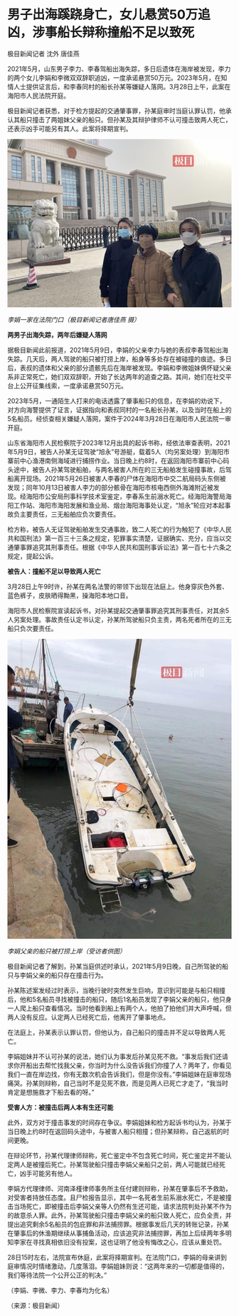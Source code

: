 # 男子出海蹊跷身亡，女儿悬赏50万追凶，涉事船长辩称撞船不足以致死

极目新闻记者 沈外 唐佳燕

2021年5月，山东男子李力、李春驾船出海失踪，多日后遗体在海岸被发现，李力的两个女儿李娟和李微双双辞职追凶，一度承诺悬赏50万元。2023年5月，在知情人士提供证言后，和李春同村的船长孙某等嫌疑人落网。3月28日上午，此案在海阳市人民法院开庭。

极目新闻记者获悉，对于检方提起的交通肇事罪，孙某庭审时当庭认罪认罚，他承认其船只撞击了两姐妹父亲的船只。但孙某及其辩护律师不认可撞击致两人死亡，还表示凶手可能另有其人。此案将择期宣判。

![6683aad09a5ea05259b3cba266962f93.jpg](https://raw.githubusercontent.com/qqhsx/qqnews_image/main/2024/03/28/男子出海蹊跷身亡，女儿悬赏50万追凶，涉事船长辩称撞船不足以致死/6683aad09a5ea05259b3cba266962f93.jpg)

 _李娟一家在法院门口（极目新闻记者唐佳燕 摄）_

**两男子出海失踪，两年后嫌疑人落网**

据极目新闻此前报道，2021年5月9日，李娟的父亲李力与她的表叔李春驾船出海失踪。几天后，两人驾驶的船只被打捞上岸，船身等多处存在被碰撞的痕迹。多日后，表叔的遗体和父亲的部分遗骸先后在海岸被发现。李娟和李微姐妹俩怀疑父亲系非正常死亡，她们双双辞职，开始了长达两年的追查之路。其间，她们在社交平台上公开征集线索，一度承诺悬赏50万元。

2023年5月，一通陌生人打来的电话透露了肇事船只的信息，在李娟的劝说下，对方向海警提供了证言，证据指向和表叔同村的一名船长孙某，以及当时在船上的5名船员。经侦查相关嫌疑人落网，案件于2024年3月28日在海阳市人民法院一审开庭。

山东省海阳市人民检察院于2023年12月出具的起诉书称，经依法审查表明，2021年5月9日，被告人孙某无证驾驶“旭永”号游艇，载着5人（均另案处理）到海阳市寨前中心渔港南侧海域进行捕捞作业。当日晚上约8时，在返回海阳市寨前中心码头途中，被告人孙某驾驶船舶，与两名被害人所在的三无船舶发生碰撞事故，后驾船离开现场。2021年5月26日被害人李春的尸体在海阳市中交二航局码头东侧被发现；同年10月13日被害人李力的部分骸骨在海阳市核电西侧外海滩附近被发现。经海阳市公安局刑事科学技术室鉴定，李春系生前溺水死亡。经海阳海警局海阳工作站、海阳市海阳发展和渔业局、烟台海阳海事处认定，“旭永”轮应对本起事故负主要责任，三无船舶应负次要责任。

检方称，被告人无证驾驶船舶发生交通事故，致二人死亡的行为触犯了《中华人民共和国刑法》第一百三十三条之规定，犯罪事实清楚，证据确实、充分，应当以交通肇事罪追究其刑事责任。根据《中华人民共和国刑事诉讼法》第一百七十六条之规定，提起公诉。

**被告人：撞船不足以导致两人死亡**

3月28日上午9时许，孙某在两名法警的带领下出现在法庭上。他身穿灰色外套、蓝色裤子，皮肤晒得黝黑，操海阳本地口音。

海阳市人民检察院宣读起诉书，对孙某提起交通肇事罪追究其刑事责任，对其余5人另案处理。事故责任认定书认定，孙某所驾驶船只负主责，两名死者所在的三无船只负次要责任。

![33b61a089e58cde85d2cf8d34120ec6b.jpg](https://raw.githubusercontent.com/qqhsx/qqnews_image/main/2024/03/28/男子出海蹊跷身亡，女儿悬赏50万追凶，涉事船长辩称撞船不足以致死/33b61a089e58cde85d2cf8d34120ec6b.jpg)

 _李娟父亲的船只被打捞上岸（受访者供图）_

极目新闻记者了解到，孙某当庭供述时承认，2021年5月9日晚，自己所驾驶的船只与李娟父亲的船只存在撞击行为。

孙某陈述案发经过时表示，当晚行驶时突然发生巨响，意识到可能是与船只相撞后，他和5名船员寻找被撞击的船只，随后1名船员发现了李娟父亲的船只，他只身一人爬上船只查看情况。当时他看到船上有两个人，他拍了拍他们并大声呼喊，但两人没有反应。认定两人已经死亡后，他离开了肇事地点。

在法庭上，孙某表示认罪认罚，但他认为，自己船只的撞击并不足以导致两人死亡。

李娟姐妹并不认可孙某的说法，她们认为事发后孙某见死不救。“事发后我们还请求你开船出去帮忙找我父亲，你当时为什么没告诉我们你撞了人？两年了，你看见我们一直在岸边找，你有无数次机会告诉我们，但是你没有。”李娟姐妹在庭审现场痛哭。孙某则辩称，自己当时不是见死不救，而是见两人已死亡才走了，“我当时肯定是想施救才下船去看的呀。”

**受害人方：被撞击后两人本有生还可能**

此外，双方对于撞击事发的时间存在争议。李娟姐妹和检方起诉书均认为，孙某于当日晚上约8时在返回码头途中，与被害人船只相撞；但孙某辩称，自己返航的时间更晚。

在辩论环节，孙某代理律师辩称，死亡鉴定中不包含死亡时间，死亡鉴定并不能认定两人是被撞后死亡。孙某驾驶船只撞击李娟父亲船只之前，两人可能就已经死亡，凶手可能另有他人。

李娟方代理律师、河南泽槿律师事务所主任付建则辩称，孙某在肇事后不予救助，对受害者持放任态度。且尸检报告显示，其中一名死者生前系溺水死亡，不是被撞击当场死亡，即被撞击后李娟父亲等人仍然有生还可能，请求法院判处孙某不作为的故意杀人罪。此外，孙某驾驶船只撞击李娟父亲的船只致人死亡，应负全责，并提出追究剩余5名船员的包庇罪和非法捕捞罪。根据事发后几天的转账记录，孙某在肇事后的休渔期继续从事捕鱼活动，应该追究非法捕捞罪，再加上后续两年多明知李家在寻找真相依旧没有投案，这也证明了他没有悔改之心，应该从重处罚。

28日15时左右，法院宣布休庭，此案将择期宣判。在法院门口，李娟的母亲讲到庭审情况时情绪激动，几度落泪。李娟姐妹则说：“这两年来的一切都是值得的，我们等待法院一个公开公正的判决。”

（李娟、李微、李力、李春均为化名）

（来源：极目新闻）

